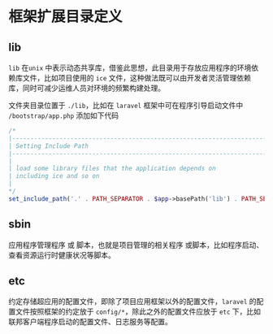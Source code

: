 # 框架扩展目录定义

## lib

`lib` 在`unix` 中表示动态共享库，借鉴此思想，此目录用于存放应用程序的环境依赖库文件，比如项目使用的 `ice` 文件，这种做法既可以由开发者灵活管理依赖库，同时可减少运维人员对环境的频繁构建处理。

文件夹目录位置于 `./lib`，比如在 `laravel` 框架中可在程序引导启动文件中 `/bootstrap/app.php` 添加如下代码

```php
/*
|--------------------------------------------------------------------------
| Setting Include Path
|--------------------------------------------------------------------------
|
| load some library files that the application depends on
| including ice and so on
|
*/
set_include_path('.' . PATH_SEPARATOR . $app->basePath('lib') . PATH_SEPARATOR . get_include_path());
```



## sbin

应用程序管理程序 或 脚本，也就是项目管理的相关程序 或脚本，比如程序启动、查看资源运行时健康状况等脚本。



## etc

约定存储超应用的配置文件，即除了项目应用框架以外的配置文件，`laravel` 的配置文件按照框架的约定放于 `config/*`，除此之外的配置文件应放于 `etc` 下，比如联邦客户端程序启动的配置文件、日志服务等配置。 

